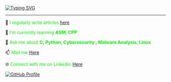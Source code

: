 [![Typing SVG](https://readme-typing-svg.demolab.com?font=hack&size=30&duration=1900&pause=400&color=00FF00&vCenter=true&width=700&lines=Hi+There!%F0%9F%91%8B;I'm+MANTHAN+R+M%2C;Ethical+Hacker+%26+Security+Researcher)](https://git.io/typing-svg)

---

📝 <span style="color:#00FF00;">I regularly write articles [here](https://anorak001.github.io/)</span>

🌱 <span style="color:#00FF00;">I’m currently learning **ASM, CPP**</span>

💬 <span style="color:#00FF00;">Ask me about **C, Python, Cybersecurity , Malware Analysis, Linux**</span>

📫 <span style="color:#00FF00;">Mail me   [Here](mailto:Anorak57342@protonmail.com)</span>

🌐 <span style="color:#00FF00;">Connect with me on Linkedin [Here](https://www.linkedin.com/in/manthan67323)</span>


<a href="https://github.com/404">
  <img src="https://user-images.githubusercontent.com/73097560/115834477-dbab4500-a447-11eb-908a-139a6edaec5c.gif" alt="GitHub Profile">
</a>
